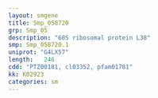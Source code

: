 ```yaml
---
layout: smgene
title: Smp_058720
grp: Smp_05
description: "60S ribosomal protein L38"
smp: Smp_058720.1
uniprot: "G4LX57"
length:   246
cdd: "PTZ00181, cl03352, pfam01781"
kk: K02923
categories: sm
---
```

